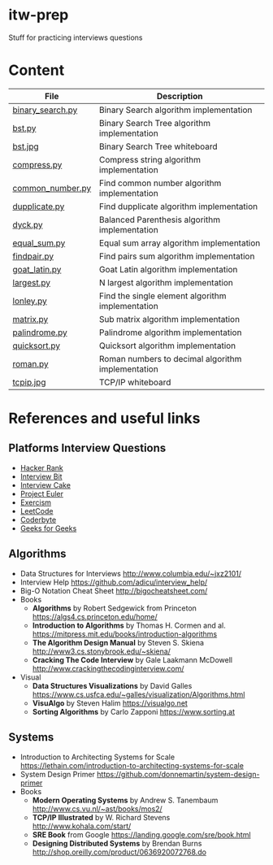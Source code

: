 # itw-prep

Stuff for practicing interviews questions

# Content

|        File                            |            Description                           |
| -------------------------------------- | ------------------------------------------------ |
| [binary\_search.py](./binary_search.py)| Binary Search algorithm implementation           |
| [bst.py](./bst.py)                     | Binary Search Tree algorithm implementation      |
| [bst.jpg](./bst.jpg)                   | Binary Search Tree whiteboard                    |
| [compress.py](./compress.py)           | Compress string algorithm implementation         |
| [common\_number.py](./common_number.py)| Find common number algorithm implementation      |
| [dupplicate.py](./dupplicate.py)       | Find dupplicate algorithm implementation         |
| [dyck.py](./dyck.py)                   | Balanced Parenthesis algorithm implementation    |
| [equal\_sum.py](./equal_sum.py)        | Equal sum array algorithm implementation         |
| [findpair.py](./findpair.py)           | Find pairs sum algorithm implementation          |
| [goat\_latin.py](./goat_latin.py)      | Goat Latin algorithm implementation              |
| [largest.py](./largest.py)             | N largest algorithm implementation               |
| [lonley.py](./lonely.py)               | Find the single element algorithm implementation |
| [matrix.py](./matrix.py)               | Sub matrix algorithm implementation              |
| [palindrome.py](./palindrome.py)       | Palindrome algorithm implementation              |
| [quicksort.py](./quicksort.py)         | Quicksort algorithm implementation               |
| [roman.py](./roman.py)                 | Roman numbers to decimal algorithm implementation|
| [tcpip.jpg](./tcpip.jpg)               | TCP/IP whiteboard                                |

# References and useful links

## Platforms Interview Questions

* [Hacker Rank](https://www.hackerrank.com)
* [Interview Bit](https://www.interviewbit.com)
* [Interview Cake](https://www.interviewcake.com)
* [Project Euler](https://projecteuler.net)
* [Exercism](http://exercism.io)
* [LeetCode](https://leetcode.com)
* [Coderbyte](https://www.coderbyte.com)
* [Geeks for Geeks](https://practice.geeksforgeeks.org)

## Algorithms

* Data Structures for Interviews http://www.columbia.edu/~jxz2101/
* Interview Help https://github.com/adicu/interview_help/
* Big-O Notation Cheat Sheet http://bigocheatsheet.com/
* Books
    * **Algorithms** by Robert Sedgewick from Princeton https://algs4.cs.princeton.edu/home/
    * **Introduction to Algorithms** by Thomas H. Cormen and al. https://mitpress.mit.edu/books/introduction-algorithms
    * **The Algorithm Design Manual** by Steven S. Skiena http://www3.cs.stonybrook.edu/~skiena/
    * **Cracking The Code Interview** by Gale Laakmann McDowell http://www.crackingthecodinginterview.com/
* Visual
    * **Data Structures Visualizations** by David Galles https://www.cs.usfca.edu/~galles/visualization/Algorithms.html
    * **VisuAlgo** by Steven Halim https://visualgo.net
    * **Sorting Algorithms** by Carlo Zapponi https://www.sorting.at

## Systems

* Introduction to Architecting Systems for Scale https://lethain.com/introduction-to-architecting-systems-for-scale
* System Design Primer https://github.com/donnemartin/system-design-primer
* Books
    * **Modern Operating Systems** by Andrew S. Tanembaum http://www.cs.vu.nl/~ast/books/mos2/
    * **TCP/IP Illustrated** by W. Richard Stevens http://www.kohala.com/start/
    * **SRE Book** from Google https://landing.google.com/sre/book.html
    * **Designing Distributed Systems** by Brendan Burns http://shop.oreilly.com/product/0636920072768.do
